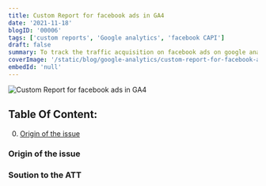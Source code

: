 ```yaml
---
title: Custom Report for facebook ads in GA4
date: '2021-11-18'
blogID: '00006'
tags: ['custom reports', 'Google analytics', 'facebook CAPI']
draft: false
summary: To track the traffic acquisition on facebook ads on google analytics for iOS14+ users. This will help the advertisers see the performance of their ads in UA or GA4.
coverImage: '/static/blog/google-analytics/custom-report-for-facebook-ads-in-ua.png'
embedId: 'null'
---
```


![Custom Report for facebook ads in GA4](/static/blog/google-analytics/custom-report-for-facebook-ads-in-ga4.png)

## Table Of Content:

0. [Origin of the issue](#origin-of-the-issue)

### Origin of the issue

### Soution to the ATT
